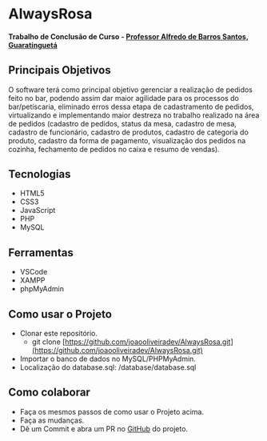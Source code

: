# AlwaysRosa
#### Trabalho de Conclusão de Curso - [Professor Alfredo de Barros Santos, Guaratinguetá](http://www.eteabs.com.br/)

## Principais Objetivos
O software terá como principal objetivo gerenciar a realização de pedidos feito no bar, podendo assim dar maior agilidade para os processos do bar/petiscaria, eliminado erros dessa etapa de cadastramento de pedidos, virtualizando e implementando maior destreza no trabalho realizado na área de pedidos (cadastro de pedidos, status da mesa, cadastro de mesa, cadastro de funcionário, cadastro de produtos, cadastro de categoria do produto, cadastro da forma de pagamento, visualização dos pedidos na cozinha, fechamento de pedidos no caixa e resumo de vendas).  

## Tecnologias

- HTML5
- CSS3
- JavaScript
- PHP
- MySQL

## Ferramentas

- VSCode
- XAMPP
- phpMyAdmin

## Como usar o Projeto
- Clonar este repositório.
  - git clone [https://github.com/joaooliveiradev/AlwaysRosa.git](https://github.com/joaooliveiradev/AlwaysRosa.git)
- Importar o banco de dados no MySQL/PHPMyAdmin.
 - Localização do database.sql: /database/database.sql
 
 ## Como colaborar

- Faça os mesmos passos de como usar o Projeto acima.
- Faça as mudanças.
- Dê um Commit e abra um PR no [GitHub](https://github.com/joaooliveiradev/AlwaysRosa) do projeto.

